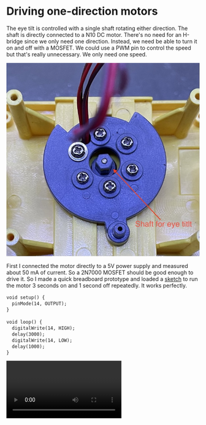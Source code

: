 # Driving one-direction motors

The eye tilt is controlled with a single shaft rotating either direction. The shaft is directly connected to a N10 DC motor. There's no need for an H-bridge since we only need one direction. Instead, we need be able to turn it on and off with a MOSFET. We could use a PWM pin to control the speed but that's really unnecessary. We only need one speed.

![eye tilt shaft](./media/IMG_0795.jpeg)

First I connected the motor directly to a 5V power supply and measured about 50 mA of current. So a 2N7000 MOSFET should be good enough to drive it. So I made a quick breadboard prototype and loaded a [sketch](./motor_unidirectional/) to run the motor 3 seconds on and 1 second off repeatedly. It works perfectly.

```
void setup() {
  pinMode(14, OUTPUT);
}

void loop() {
  digitalWrite(14, HIGH);
  delay(3000);
  digitalWrite(14, LOW);
  delay(1000);
}
```

![eye tilt](./media/IMG_0813.mov)
